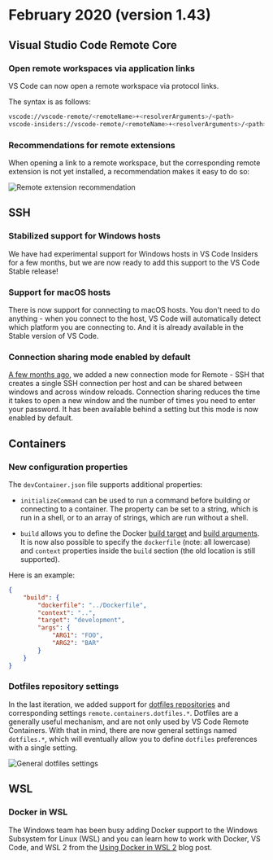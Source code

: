# February 2020 (version 1.43)

## Visual Studio Code Remote Core

### Open remote workspaces via application links

VS Code can now open a remote workspace via protocol links.

The syntax is as follows:

```bash
vscode://vscode-remote/<remoteName>+<resolverArguments>/<path>
vscode-insiders://vscode-remote/<remoteName>+<resolverArguments>/<path>
```

### Recommendations for remote extensions

When opening a link to a remote workspace, but the corresponding remote extension is not yet installed, a recommendation makes it easy to do so:

![Remote extension recommendation](images/1_43/remote-recommendation.png)

## SSH

### Stabilized support for Windows hosts

We have had experimental support for Windows hosts in VS Code Insiders for a few months, but we are now ready to add this support to the VS Code Stable release!

### Support for macOS hosts

There is now support for connecting to macOS hosts. You don't need to do anything - when you connect to the host, VS Code will automatically detect which platform you are connecting to. And it is already available in the Stable version of VS Code.

### Connection sharing mode enabled by default

[A few months ago](https://github.com/microsoft/vscode-docs/blob/master/remote-release-notes/v1_39.md#ssh-connection-sharing), we added a new connection mode for Remote - SSH that creates a single SSH connection per host and can be shared between windows and across window reloads. Connection sharing reduces the time it takes to open a new window and the number of times you need to enter your password. It has been available behind a setting but this mode is now enabled by default.

## Containers

### New configuration properties

The `devContainer.json` file supports additional properties:

* `initializeCommand` can be used to run a command before building or connecting to a container. The property can be set to a string, which is run in a shell, or to an array of strings, which are run without a shell.

* `build` allows you to define the Docker [build target](https://docs.docker.com/engine/reference/commandline/build/#specifying-target-build-stage---target) and [build arguments](https://docs.docker.com/engine/reference/builder/#arg). It is now also possible to specify the `dockerfile` (note: all lowercase) and `context` properties inside the `build` section (the old location is still supported).

Here is an example:

```json
{
    "build": {
        "dockerfile": "../Dockerfile",
        "context": "..",
        "target": "development",
        "args": {
            "ARG1": "FOO",
            "ARG2": "BAR"
        }
    }
}
```

### Dotfiles repository settings

In the last iteration, we added support for [dotfiles repositories](https://github.com/microsoft/vscode-docs/blob/vnext/remote-release-notes/v1_42.md#dotfiles-repository-support) and corresponding settings `remote.containers.dotfiles.*`. Dotfiles are a generally useful mechanism, and are not only used by VS Code Remote Containers. With that in mind, there are now general settings named `dotfiles.*`, which will eventually allow you to define `dotfiles` preferences with a single setting.

![General dotfiles settings](images/1_43/general-dotfiles-settings.png)

## WSL

### Docker in WSL

The Windows team has been busy adding Docker support to the Windows Subsystem for Linux (WSL) and you can learn how to work with Docker, VS Code, and WSL 2 from the [Using Docker in WSL 2](https://code.visualstudio.com/blogs/2020/03/02/docker-in-wsl2) blog post.
